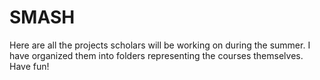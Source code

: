 # SMASH

Here are all the projects scholars will be working on during the summer. I have organized them into folders representing the courses themselves. Have fun!
